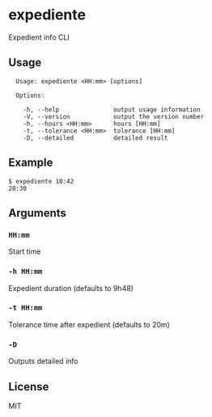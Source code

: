 # expediente #
Expedient info CLI

## Usage ##
      Usage: expediente <HH:mm> [options]

      Options:

        -h, --help               output usage information
        -V, --version            output the version number
        -h, --hours <HH:mm>      hours [HH:mm]
        -t, --tolerance <HH:mm>  tolerance [HH:mm]
        -D, --detailed           detailed result

## Example ##
    $ expediente 10:42
    20:30

## Arguments ##
### `HH:mm` ###
Start time

### `-h HH:mm` ###
Expedient duration (defaults to 9h48)

### `-t HH:mm` ###
Tolerance time after expedient (defaults to 20m)

### `-D` ###
Outputs detailed info

## License ##
MIT